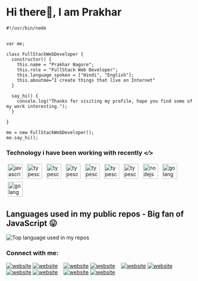<!---
Prakharnagore/Prakharnagore is a ✨ special ✨ repository because its `README.md` (this file) appears on your GitHub profile.
You can click the Preview link to take a look at your changes.
--->
# Hi there👋, I am Prakhar

```node
#!/usr/bin/node


var me;

class FullStackWebDeveloper {
  constructor() {
    this.name = "Prakhar Nagore";
    this.role = "FullStack Web Developer";
    this.language_spoken = ["Hindi", "English"];
    this.aboutme="I create things that live on Internet"
  }

  say_hi() {
    console.log("Thanks for visiting my profile, hope you find some of my work interesting.");
  }

}

me = new FullStackWebDeveloper();
me.say_hi();

```
### Technology i have been working with recently <⁄>
<p>
<img src="https://img.icons8.com/color/144/000000/html-5--v1.png" height="40" style="vertical-align:down; margin:4px" alt="javascript">
<img src="https://img.icons8.com/color/144/000000/css3.png" height="40" style="vertical-align:down; margin:4px" alt="typescript">
<img src="https://img.icons8.com/color/144/000000/sass.png" height="40" style="vertical-align:down; margin:4px" alt="typescript">
<img src="https://img.icons8.com/color/144/000000/javascript--v1.png" height="40" style="vertical-align:down; margin:4px" alt="typescript">
<img src="https://img.icons8.com/color/144/000000/react-native.png" height="40" style="vertical-align:down; margin:4px" alt="typescript">
<img src="https://img.icons8.com/color/144/000000/redux.png" height="40" style="vertical-align:down; margin:4px" alt="typescript">
<img src="https://img.icons8.com/color/144/000000/nodejs.png" height="40" style="vertical-align:down; margin:4px" alt="typescript">
<img src="https://img.icons8.com/ios/2x/express-js.png" height="40" style="vertical-align:down; margin:4px" alt="nodejs">
<img src="https://img.icons8.com/color/144/000000/mongodb.png" height="40" style="vertical-align:down; margin:4px" alt="golang">
<img src="https://img.icons8.com/color/144/000000/mysql-logo.png" height="40" style="vertical-align:down; margin:4px" alt="golang">
</p>


## Languages used in my public repos - Big fan of JavaScript 😛
  <img width="" src="https://github-readme-stats.vercel.app/api/top-langs/?username=prakharnagore&layout=compact&show_icons=true&card_width=1000" alt="Top language used in my repos" />
  



### Connect with me:

[![website](./img/globe-light.svg)](https://codestackr.com#gh-light-mode-only)
[![website](./img/globe-dark.svg)](https://codestackr.com#gh-dark-mode-only)
&nbsp;&nbsp;
[![website](./img/youtube-light.svg)](https://youtube.com/codestackr#gh-light-mode-only)
[![website](./img/youtube-dark.svg)](https://youtube.com/codestackr#gh-dark-mode-only)
&nbsp;&nbsp;
[![website](./img/twitter-light.svg)](https://twitter.com/codestackr#gh-light-mode-only)
[![website](./img/twitter-dark.svg)](https://twitter.com/codestackr#gh-dark-mode-only)
&nbsp;&nbsp;
[![website](./img/linkedin-light.svg)](https://linkedin.com/in/codeSTACKr#gh-light-mode-only)
[![website](./img/linkedin-dark.svg)](https://linkedin.com/in/codeSTACKr#gh-dark-mode-only)
&nbsp;&nbsp;
[![website](./img/instagram-light.svg)](https://instagram.com/codeSTACKr#gh-light-mode-only)
[![website](./img/instagram-dark.svg)](https://instagram.com/codeSTACKr#gh-dark-mode-only)
